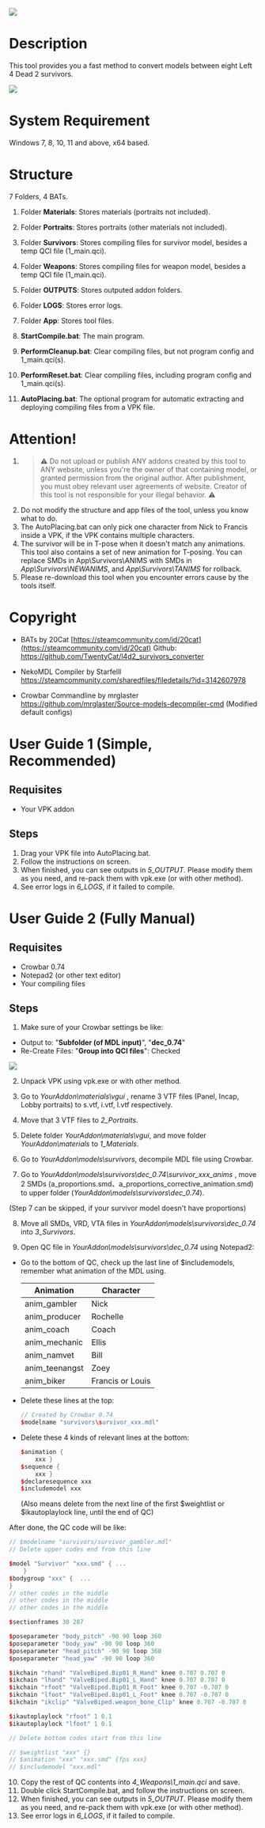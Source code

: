 ![](https://github.com/TwentyCat/l4d2_survivors_converter/blob/main/git_screenshots/cover.jpg)

# Description

This tool provides you a fast method to convert models between eight Left 4 Dead 2 survivors.

![](https://github.com/TwentyCat/l4d2_survivors_converter/blob/main/git_screenshots/screen.png)





# System Requirement

Windows 7, 8, 10, 11 and above, x64 based.





# Structure

7 Folders, 4 BATs.

1. Folder **Materials**: Stores materials (portraits not included).
2. Folder **Portraits**: Stores portraits (other materials not included).
3. Folder **Survivors**: Stores compiling files for survivor model, besides a temp QCI file (1_main.qci).
4. Folder **Weapons**: Stores compiling files for weapon model, besides a temp QCI file (1_main.qci).
5. Folder **OUTPUTS**: Stores outputed addon folders.
6. Folder **LOGS**: Stores error logs.
7. Folder **App**: Stores tool files.

8. **StartCompile.bat**: The main program.
9. **PerformCleanup.bat**: Clear compiling files, but not program config and 1_main.qci(s).
10. **PerformReset.bat**: Clear compiling files, including program config and 1_main.qci(s).
11. **AutoPlacing.bat**: The optional program for automatic extracting and deploying compiling files from a VPK file.





# Attention!

1. > ⚠ Do not upload or publish ANY addons created by this tool to ANY website, unless you're the owner of that containing model, or granted permission from the original author. After publishment, you must obey relevant user agreements of website. Creator of this tool is not responsible for your illegal behavior. ⚠
2. Do not modify the structure and app files of the tool, unless you know what to do.
3. The AutoPlacing.bat can only pick one character from Nick to Francis inside a VPK, if the VPK contains multiple characters.
4. The survivor will be in T-pose when it doesn't match any animations. This tool also contains a set of new animation for T-posing. You can replace SMDs in App\Survivors\ANIMS with SMDs in *App\Survivors\NEWANIMS*, and *App\Survivors\TANIMS* for rollback.
5. Please re-download this tool when you encounter errors cause by the tools itself.





# Copyright

- BATs by 20Cat [https://steamcommunity.com/id/20cat](https://steamcommunity.com/id/20cat) Github: https://github.com/TwentyCat/l4d2_survivors_converter

- NekoMDL Compiler by Starfelll https://steamcommunity.com/sharedfiles/filedetails/?id=3142607978
- Crowbar Commandline by mrglaster https://github.com/mrglaster/Source-models-decompiler-cmd (Modified default configs)





# User Guide 1 (Simple, Recommended)

## Requisites

 - Your VPK addon

## Steps

1. Drag your VPK file into AutoPlacing.bat.
2. Follow the instructions on screen.
3. When finished, you can see outputs in *5_OUTPUT*. Please modify them as you need, and re-pack them with vpk.exe (or with other method).
4. See error logs in *6_LOGS*, if it failed to compile.





# User Guide 2 (Fully Manual)

## Requisites

 - Crowbar 0.74
 - Notepad2 (or other text editor)
 - Your compiling files

## Steps

1. Make sure of your Crowbar settings be like:
 - Output to: "**Subfolder (of MDL input)**", "**dec_0.74**"
 - Re-Create Files: "**Group into QCI files**": Checked

![](https://github.com/TwentyCat/l4d2_survivors_converter/blob/main/git_screenshots/crowbar_settings.png)

2. Unpack VPK using vpk.exe or with other method.

3. Go to *YourAddon\materials\vgui* , rename 3 VTF files (Panel, Incap, Lobby portraits) to s.vtf, i.vtf, l.vtf respectively.

4. Move that 3 VTF files to *2_Portraits*.

5. Delete folder *YourAddon\materials\vgui*, and move folder *YourAddon\materials* to *1_Materials*.

6. Go to *YourAddon\models\survivors*, decompile MDL file using Crowbar.

7. Go to *YourAddon\models\survivors\dec_0.74\survivor_xxx_anims* , move 2 SMDs (a_proportions.smd、a_proportions_corrective_animation.smd) to upper folder (*YourAddon\models\survivors\dec_0.74*).

  (Step 7 can be skipped, if your survivor model doesn't have proportions)

8. Move all SMDs, VRD, VTA files in *YourAddon\models\survivors\dec_0.74* into *3_Survivors*.

9. Open QC file in *YourAddon\models\survivors\dec_0.74* using Notepad2:
 - Go to the bottom of QC, check up the last line of $includemodels, remember what animation of the MDL using.
	
	| Animation      | Character        |
	| -------------- | ---------------- |
	| anim_gambler   | Nick             |
	| anim_producer  | Rochelle         |
	| anim_coach     | Coach            |
	| anim_mechanic  | Ellis            |
	| anim_namvet    | Bill             |
	| anim_teenangst | Zoey             |
	| anim_biker     | Francis or Louis |
	
	
	
 - Delete these lines at the top:
	
	```c++
	// Created by Crowbar 0.74
	$modelname "survivors\survivor_xxx.mdl"
	```
	
	
	
 - Delete these 4 kinds of relevant lines at the bottom:
	
	```c++
	$animation {
	    xxx }
	$sequence {
	    xxx }
	$declaresequence xxx
	$includemodel xxx
	```
	
	(Also means delete from the next line of the first $weightlist or $ikautoplaylock line, until the end of QC)

After done, the QC code will be like:

```c++
// $modelname "survivors/survivor_gambler.mdl"
// Delete upper codes end from this line

$model "Survivor" "xxx.smd" { ...
	}
$bodygroup "xxx" {	...
}
// other codes in the middle
// other codes in the middle
// other codes in the middle

$sectionframes 30 287

$poseparameter "body_pitch" -90 90 loop 360
$poseparameter "body_yaw" -90 90 loop 360
$poseparameter "head_pitch" -90 90 loop 360
$poseparameter "head_yaw" -90 90 loop 360

$ikchain "rhand" "ValveBiped.Bip01_R_Hand" knee 0.707 0.707 0
$ikchain "lhand" "ValveBiped.Bip01_L_Hand" knee 0.707 0.707 0
$ikchain "rfoot" "ValveBiped.Bip01_R_Foot" knee 0.707 -0.707 0
$ikchain "lfoot" "ValveBiped.Bip01_L_Foot" knee 0.707 -0.707 0
$ikchain "ikclip" "ValveBiped.weapon_bone_Clip" knee 0.707 -0.707 0

$ikautoplaylock "rfoot" 1 0.1
$ikautoplaylock "lfoot" 1 0.1

// Delete bottom codes start from this line

// $weightlist "xxx" {}
// $animation "xxx" "xxx.smd" {fps xxx}
// $includemodel "xxx.mdl"
```


10. Copy the rest of QC contents into *4_Weapons\1_main.qci* and save.
11. Double click StartCompile.bat, and follow the instructions on screen.
12. When finished, you can see outputs in *5_OUTPUT*. Please modify them as you need, and re-pack them with vpk.exe (or with other method).
13. See error logs in *6_LOGS*, if it failed to compile.

